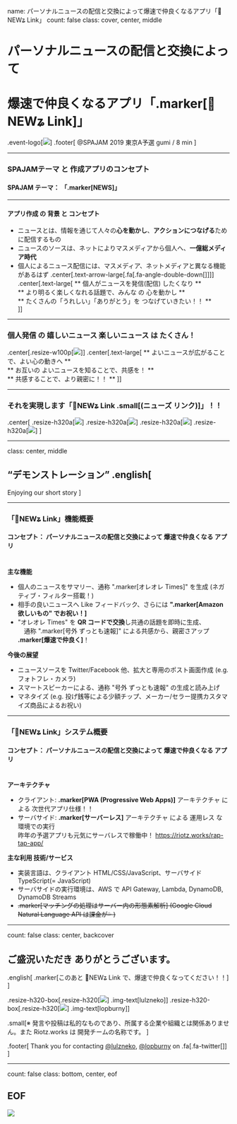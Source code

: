 name: パーソナルニュースの配信と交換によって爆速で仲良くなるアプリ「📰NEWʑ Link」
count: false
class: cover, center, middle
# パーソナルニュースの配信と交換によって
# 爆速で仲良くなるアプリ「.marker[📰NEWʑ Link]」
.event-logo[![](assets/logo/spajam.png)]
.footer[
  @SPAJAM 2019 東京A予選 gumi / 8 min
]


---
### SPAJAMテーマ と 作成アプリのコンセプト
#### SPAJAM テーマ： 「.marker[NEWS]」
----
#### アプリ作成 の 背景 と コンセプト
- ニュースとは、情報を通じて人々の**心を動かし**、**アクションにつなげる**ために配信するもの
- ニュースのソースは、ネットによりマスメディアから個人へ、**一億総メディア時代**
- 個人によるニュース配信には、マスメディア、ネットメディアと異なる機能があるはず
.center[.text-arrow-large[.fa[.fa-angle-double-down[]]]]
.center[.text-large[
  ** 個人がニュースを発信(配信) したくなり **  
  ** より明るく楽しくなれる話題で、みんな の 心を動かし **  
  ** たくさんの「うれしい」「ありがとう」を つなげていきたい！！ **  
]]

---
### 個人発信 の 嬉しいニュース 楽しいニュース は たくさん！
.center[.resize-w100p[![](contents/2019-spajam-qualification/images/01.png)]]
.center[.text-large[
  ** よいニュースが広がることで、よい心の動きへ **  
  ** お互いの よいニュースを知ることで、共感を！ **  
  ** 共感することで、より親密に！！ **
]]


---
### それを実現します「📰NEWʑ Link .small[(ニューズ リンク)]」！！
.center[
.resize-h320a[![](contents/2019-spajam-qualification/images/02.png)]
.resize-h320a[![](contents/2019-spajam-qualification/images/03.png)]
.resize-h320a[![](contents/2019-spajam-qualification/images/04.png)]
.resize-h320a[![](contents/2019-spajam-qualification/images/05.png)]
]


---
class: center, middle
## “デモンストレーション” .english[
  Enjoying our short story
]


---
### 「📰NEWʑ Link」機能概要
#### コンセプト： パーソナルニュースの配信と交換によって 爆速で仲良くなる アプリ  
　  
**主な機能**
- 個人のニュースをサマリー、通称 ".marker[オレオレ Times]" を生成 (ネガティブ・フィルター搭載！)
- 相手の良いニュースへ Like フィードバック、さらには **".marker[Amazon 欲しいもの" でお祝い！]** 
- "オレオレ Times" を **QR コードで交換**し共通の話題を即時に生成、  
　通称 ".marker[号外 ずっとも速報]" による共感から、親密さアップ **.marker[爆速で仲良く]**！ 

**今後の展望**
- ニュースソースを Twitter/Facebook 他、拡大と専用のポスト画面作成 (e.g. フォトフレ・カメラ)
- スマートスピーカーによる、通称 "号外 ずっとも速報" の生成と読み上げ
- マネタイズ (e.g. 投げ銭等による少額チップ、メーカー/セラー提携カスタマイズ商品によるお祝い)


---
### 「📰NEWʑ Link」システム概要
#### コンセプト： パーソナルニュースの配信と交換によって 爆速で仲良くなる アプリ  
　  
**アーキテクチャ**
- クライアント: **.marker[PWA (Progressive Web Apps)]** アーキテクチャ による 次世代アプリ仕様！！
- サーバサイド: **.marker[サーバーレス]** アーキテクチャ による 運用レス な 環境での実行  
昨年の予選アプリも元気にサーバレスで稼働中！ https://riotz.works/rap-tap-app/

**主な利用 技術/サービス**
- 実装言語は、クライアント HTML/CSS/JavaScript、サーバサイド TypeScript(= JavaScript)
- サーバサイドの実行環境は、AWS で API Gateway, Lambda, DynamoDB, DynamoDB Streams
- ~~.marker[マッチングの処理はサーバー内の形態素解析] (Google Cloud Natural Language API は課金が💦 )~~


---
count: false
class: center, backcover
## ご盛況いただき ありがとうございます。
.english[
  .marker[このあと 📰NEWʑ Link で、爆速で仲良くなってください！！]
]

.resize-h320-box[.resize-h320[![](bio/lulzneko/photo.jpg)] .img-text[lulzneko]]
.resize-h320-box[.resize-h320[![](bio/lopburny/photo.jpg)] .img-text[lopburny]]

.small[※ 発言や投稿は私的なものであり、所属する企業や組織とは関係ありません。また Riotz.works は 開発チームの名称です。  ]

.footer[
  Thank you for contacting [@lulzneko](https://twitter.com/lulzneko), [@lopburny](https://twitter.com/lopburny) on .fa[.fa-twitter[]]  
]


---
count: false
class: bottom, center, eof
## EOF
![](assets/riotz.png)
